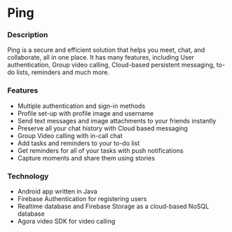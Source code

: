 # Ping
<h3>Description</h3>
<p>Ping is a secure and efficient solution that helps you meet, chat, and collaborate, all in one place.
It has many features, including User authentication, Group video calling, Cloud-based persistent messaging, to-do lists, reminders and much more.</p>

<h3>Features</h3>
<ul>
<li>Multiple authentication and sign-in methods</li>
<li>Profile set-up with profile image and username</li>
<li>Send text messages and image attachments to your friends instantly</li>
<li>Preserve all your chat history with Cloud based messaging</li>

<li>Group Video calling with in-call chat</li>
<li>Add tasks and reminders to your to-do list</li>
<li>Get reminders for all of your tasks with push notifications</li>
<li>Capture moments and share them using stories</li>
</ul>
<h3>Technology</h3>
<ul>
<li>Android app written in Java</li>
<li>Firebase Authentication for registering users</li>
<li>Realtime database and Firebase Storage as a cloud-based NoSQL database</li>
<li>Agora video SDK for video calling</li>
</ul>
